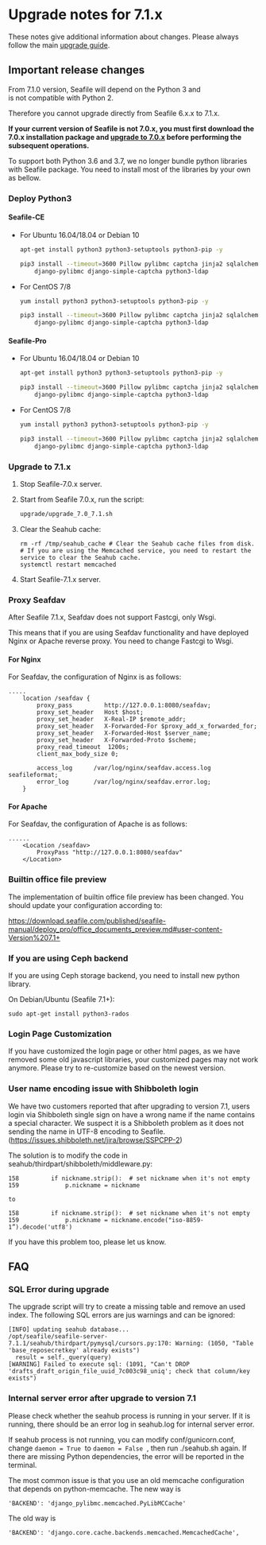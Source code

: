 # Upgrade notes for 7.1.x

These notes give additional information about changes.
Please always follow the main [upgrade guide](./upgrade.md).

## Important release changes

From 7.1.0 version, Seafile will depend on the Python 3 and is not compatible with Python 2.

Therefore you cannot upgrade directly from Seafile 6.x.x to 7.1.x.

**If your current version of Seafile is not 7.0.x, you must first download the 7.0.x installation package and **[**upgrade to 7.0.x**](./upgrade_notes_for_7.0.x.md)** before performing the subsequent operations.**

To support both Python 3.6 and 3.7, we no longer bundle python libraries with Seafile package. You need to install most of the libraries by your own as bellow.

### Deploy Python3

#### Seafile-CE

* For Ubuntu 16.04/18.04 or Debian 10

  ```sh
  apt-get install python3 python3-setuptools python3-pip -y

  pip3 install --timeout=3600 Pillow pylibmc captcha jinja2 sqlalchemy \
      django-pylibmc django-simple-captcha python3-ldap

  ```

* For CentOS 7/8

  ```sh
  yum install python3 python3-setuptools python3-pip -y

  pip3 install --timeout=3600 Pillow pylibmc captcha jinja2 sqlalchemy \
      django-pylibmc django-simple-captcha python3-ldap

  ```

#### Seafile-Pro

* For Ubuntu 16.04/18.04 or Debian 10

  ```sh
  apt-get install python3 python3-setuptools python3-pip -y

  pip3 install --timeout=3600 Pillow pylibmc captcha jinja2 sqlalchemy \
      django-pylibmc django-simple-captcha python3-ldap

  ```

* For CentOS 7/8

  ```sh
  yum install python3 python3-setuptools python3-pip -y

  pip3 install --timeout=3600 Pillow pylibmc captcha jinja2 sqlalchemy \
      django-pylibmc django-simple-captcha python3-ldap

  ```

### Upgrade to 7.1.x

1. Stop Seafile-7.0.x server.
2. Start from Seafile 7.0.x, run the script:

   ```sh
   upgrade/upgrade_7.0_7.1.sh

   ```

3. Clear the Seahub cache:

   ```
   rm -rf /tmp/seahub_cache # Clear the Seahub cache files from disk.
   # If you are using the Memcached service, you need to restart the service to clear the Seahub cache.
   systemctl restart memcached

   ```

4. Start Seafile-7.1.x server.

### Proxy Seafdav

After Seafile 7.1.x, Seafdav does not support Fastcgi, only Wsgi.

This means that if you are using Seafdav functionality and have deployed Nginx or Apache reverse proxy. You need to change Fastcgi to Wsgi.

#### For Nginx

For Seafdav, the configuration of Nginx is as follows:

```
.....
    location /seafdav {
        proxy_pass         http://127.0.0.1:8080/seafdav;
        proxy_set_header   Host $host;
        proxy_set_header   X-Real-IP $remote_addr;
        proxy_set_header   X-Forwarded-For $proxy_add_x_forwarded_for;
        proxy_set_header   X-Forwarded-Host $server_name;
        proxy_set_header   X-Forwarded-Proto $scheme;
        proxy_read_timeout  1200s;
        client_max_body_size 0;

        access_log      /var/log/nginx/seafdav.access.log seafileformat;
        error_log       /var/log/nginx/seafdav.error.log;
    }

```

#### For Apache

For Seafdav, the configuration of Apache is as follows:

```
......
    <Location /seafdav>
        ProxyPass "http://127.0.0.1:8080/seafdav"
    </Location>

```

### Builtin office file preview

The implementation of builtin office file preview has been changed. You should update your configuration according to:

<https://download.seafile.com/published/seafile-manual/deploy_pro/office_documents_preview.md#user-content-Version%207.1+>

### If you are using Ceph backend

If you are using Ceph storage backend, you need to install new python library.

On Debian/Ubuntu (Seafile 7.1+):

```
sudo apt-get install python3-rados

```

### Login Page Customization

If you have customized the login page or other html pages, as we have removed some old javascript libraries, your customized pages may not work anymore. Please try to re-customize based on the newest version.

### User name encoding issue with Shibboleth login

We have two customers reported that after upgrading to version 7.1, users login via Shibboleth single sign on have a wrong name if the name contains a special character. We suspect it is a Shibboleth problem as it does not sending the name in UTF-8 encoding to Seafile. (<https://issues.shibboleth.net/jira/browse/SSPCPP-2>)

The solution is to modify the code in seahub/thirdpart/shibboleth/middleware.py:

```
158         if nickname.strip():  # set nickname when it's not empty
159             p.nickname = nickname

to 

158         if nickname.strip():  # set nickname when it's not empty
159             p.nickname = nickname.encode("iso-8859-1”).decode('utf8')

```

If you have this problem too, please let us know.

## FAQ

### SQL Error during upgrade

The upgrade script will try to create a missing table and remove an used index. The following SQL errors are jus warnings and can be ignored:

```
[INFO] updating seahub database...
/opt/seafile/seafile-server-7.1.1/seahub/thirdpart/pymysql/cursors.py:170: Warning: (1050, "Table 'base_reposecretkey' already exists")
  result = self._query(query)
[WARNING] Failed to execute sql: (1091, "Can't DROP 'drafts_draft_origin_file_uuid_7c003c98_uniq'; check that column/key exists")

```

### Internal server error after upgrade to version 7.1

Please check whether the seahub process is running in your server. If it is running, there should be an error log in seahub.log for internal server error.

If seahub process is not running, you can modify conf/gunicorn.conf, change `daemon = True`  to `daemon = False`  , then run ./seahub.sh again. If there are missing Python dependencies, the error will be reported in the terminal.

The most common issue is that you use an old memcache configuration that depends on python-memcache. The new way is

```
'BACKEND': 'django_pylibmc.memcached.PyLibMCCache'

```

The old way is

```
'BACKEND': 'django.core.cache.backends.memcached.MemcachedCache',

```


